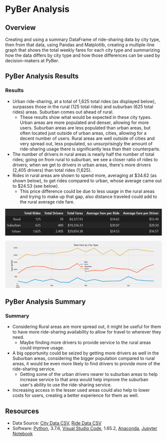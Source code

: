 # PyBer Analysis

## Overview

Creating and using a summary DataFrame of ride-sharing data by city type, then from that data, using Pandas and Matplotlib, creating a multiple-line graph that shows the total weekly fares for each city type and summarizing how the data differs by city type and how those differences can be used by decision-makers at PyBer.

## PyBer Analysis Results

### Results
- Urban ride-sharing, at a total of 1,625 total rides (as displayed below), surpasses those in the rural (125 total rides) and suburban (625 total rides) areas. Suburban comes out ahead of rural. 
  - These results show what would be expected in these city types. Urban areas are more populated and denser, allowing for more users. Suburban areas are less populated than urban areas, but often located just outside of urban areas, cities, allowing for a decent number of users. Rural areas are well outside of cities and very spread out, less populated, so unsurprisingly the amount of ride-sharing usage there is significantly less than their counterparts. 
- The number of drivers in rural areas is nearly half the number of total rides; going on from rural to suburban, we see a closer ratio of rides to drivers; when we get to drivers in urban areas, there's more drivers (2,405 drivers) than total rides (1,625). 
- Rides in rural areas are shown to spend more, averaging at $34.62 (as shown below), to get rides compared to urban, whose average came out to $24.53 (see below).
  - This price difference could be due to less usage in the rural areas and trying to make up that gap, also distance traveled could add to the rural average ride fare.

![PyBer Summary DataFrame](/analysis/PyBer_summary_df.png)

![PyBer Fare Summary](/analysis/PyBer_fare_summary.png)

## PyBer Analysis Summary

### Summary
- Considering Rural areas are more spread out, it might be useful for them to have more ride-sharing availability to allow for travel to wherever they need. 
  - Maybe finding more drivers to provide service to the rural areas could improve usage. 
- A big opportunity could be seized by getting more drivers as well in the Suburban areas, considering the bigger population compared to rural areas, it would be even more likely to find drivers to provide more of the ride-sharing service. 
  - Getting some of the urban drivers nearer to suburban areas to help increase service to that area would help improve the suburban user's ability to use the ride-sharing service.
- Increasing access in the lesser used areas could also help to lower costs for users, creating a better experience for them as well.

## Resources
- Data Source: [City Data CSV](Resources/city_data.csv),
[Ride Data CSV](Resources/ride_data.csv)
- Software: [Python](https://www.python.org/), 3.7.6, [Visual Studio Code](https://code.visualstudio.com/), 1.65.2, [Anaconda](https://www.anaconda.com/), [Jupyter Notebook](https://jupyter.org/)
